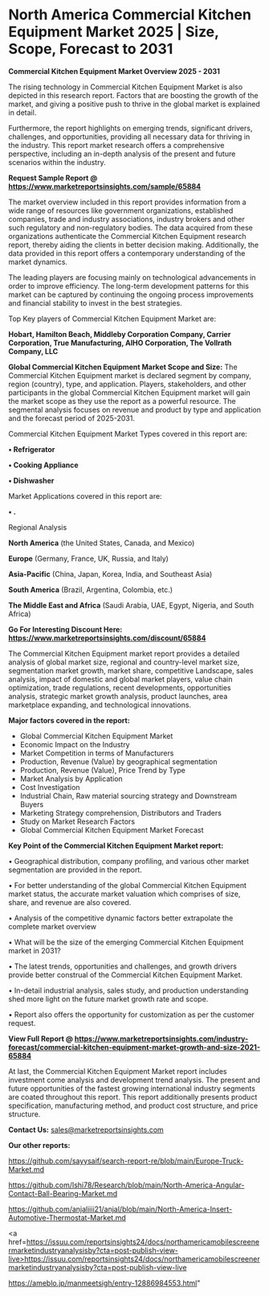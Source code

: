 # North America Commercial Kitchen Equipment Market 2025 | Size, Scope, Forecast to 2031

<Strong> Commercial Kitchen Equipment Market Overview 2025 - 2031</strong>

The rising technology in Commercial Kitchen Equipment Market is also depicted in this research report. Factors that are boosting the growth of the market, and giving a positive push to thrive in the global market is explained in detail.

Furthermore, the report highlights on emerging trends, significant drivers, challenges, and opportunities, providing all necessary data for thriving in the industry. This report market research offers a comprehensive perspective, including an in-depth analysis of the present and future scenarios within the industry.

<strong>Request Sample Report @ <a href=https://www.marketreportsinsights.com/sample/65884>https://www.marketreportsinsights.com/sample/65884</a></strong>

The market overview included in this report provides information from a wide range of resources like government organizations, established companies, trade and industry associations, industry brokers and other such regulatory and non-regulatory bodies. The data acquired from these organizations authenticate the Commercial Kitchen Equipment research report, thereby aiding the clients in better decision making. Additionally, the data provided in this report offers a contemporary understanding of the market dynamics.

The leading players are focusing mainly on technological advancements in order to improve efficiency. The long-term development patterns for this market can be captured by continuing the ongoing process improvements and financial stability to invest in the best strategies.

Top Key players of Commercial Kitchen Equipment Market are:

<strong>Hobart, Hamilton Beach, Middleby Corporation Company, Carrier Corporation, True Manufacturing, AIHO Corporation, The Vollrath Company, LLC</strong>

<strong><b>Global Commercial Kitchen Equipment Market Scope and Size:</b></strong>
The Commercial Kitchen Equipment market is declared segment by company, region (country), type, and application. Players, stakeholders, and other participants in the global Commercial Kitchen Equipment market will gain the market scope as they use the report as a powerful resource. The segmental analysis focuses on revenue and product by type and application and the forecast period of 2025-2031.

Commercial Kitchen Equipment Market Types covered in this report are:

<strong>• Refrigerator

• Cooking Appliance

• Dishwasher</strong>

Market Applications covered in this report are:

<strong>• .</strong> 

Regional Analysis

<strong>North America</strong> (the United States, Canada, and Mexico)

<strong>Europe</strong> (Germany, France, UK, Russia, and Italy)

<strong>Asia-Pacific</strong> (China, Japan, Korea, India, and Southeast Asia)

<strong>South America</strong> (Brazil, Argentina, Colombia, etc.)

<strong>The Middle East and Africa</strong> (Saudi Arabia, UAE, Egypt, Nigeria, and South Africa)

<strong>Go For Interesting Discount Here: <a href=https://www.marketreportsinsights.com/discount/65884>https://www.marketreportsinsights.com/discount/65884</a></strong>

The Commercial Kitchen Equipment market report provides a detailed analysis of global market size, regional and country-level market size, segmentation market growth, market share, competitive Landscape, sales analysis, impact of domestic and global market players, value chain optimization, trade regulations, recent developments, opportunities analysis, strategic market growth analysis, product launches, area marketplace expanding, and technological innovations.

<strong><b>Major factors covered in the report:</b></strong>
<ul>
  <li>Global Commercial Kitchen Equipment Market </li>
  <li>Economic Impact on the Industry</li>
  <li>Market Competition in terms of Manufacturers</li>
  <li>Production, Revenue (Value) by geographical segmentation</li>
  <li>Production, Revenue (Value), Price Trend by Type</li>
  <li>Market Analysis by Application</li>
  <li>Cost Investigation</li>
  <li>Industrial Chain, Raw material sourcing strategy and Downstream Buyers</li>
  <li>Marketing Strategy comprehension, Distributors and Traders</li>
  <li>Study on Market Research Factors</li>
  <li>Global Commercial Kitchen Equipment Market Forecast</li>
</ul>

<strong><b>Key Point of the Commercial Kitchen Equipment Market report:</b></strong>

• Geographical distribution, company profiling, and various other market segmentation are provided in the report.

• For better understanding of the global Commercial Kitchen Equipment market status, the accurate market valuation which comprises of size, share, and revenue are also covered.

• Analysis of the competitive dynamic factors better extrapolate the complete market overview

• What will be the size of the emerging Commercial Kitchen Equipment market in 2031?

• The latest trends, opportunities and challenges, and growth drivers provide better construal of the Commercial Kitchen Equipment Market.

• In-detail industrial analysis, sales study, and production understanding shed more light on the future market growth rate and scope.

• Report also offers the opportunity for customization as per the customer request.

<strong><b>View Full Report @ <a href=https://www.marketreportsinsights.com/industry-forecast/commercial-kitchen-equipment-market-growth-and-size-2021-65884>https://www.marketreportsinsights.com/industry-forecast/commercial-kitchen-equipment-market-growth-and-size-2021-65884</a></b></strong>


At last, the Commercial Kitchen Equipment Market report includes investment come analysis and development trend analysis. The present and future opportunities of the fastest growing international industry segments are coated throughout this report. This report additionally presents product specification, manufacturing method, and product cost structure, and price structure.

<strong>Contact Us:</strong>
sales@marketreportsinsights.com

<strong>Our other reports:</strong>

<a href=https://github.com/sayysaif/search-report-re/blob/main/Europe-Truck-Market.md>https://github.com/sayysaif/search-report-re/blob/main/Europe-Truck-Market.md</a>

<a href=https://github.com/Ishi78/Research/blob/main/North-America-Angular-Contact-Ball-Bearing-Market.md>https://github.com/Ishi78/Research/blob/main/North-America-Angular-Contact-Ball-Bearing-Market.md</a>

<a href=https://github.com/anjaliiii21/anjal/blob/main/North-America-Insert-Automotive-Thermostat-Market.md>https://github.com/anjaliiii21/anjal/blob/main/North-America-Insert-Automotive-Thermostat-Market.md</a>

<a href=https://issuu.com/reportsinsights24/docs/northamericamobilescreenermarketindustryanalysisby?cta=post-publish-view-live>https://issuu.com/reportsinsights24/docs/northamericamobilescreenermarketindustryanalysisby?cta=post-publish-view-live</a>

<a href=https://ameblo.jp/manmeetsigh/entry-12886984553.html>https://ameblo.jp/manmeetsigh/entry-12886984553.html</a>"
